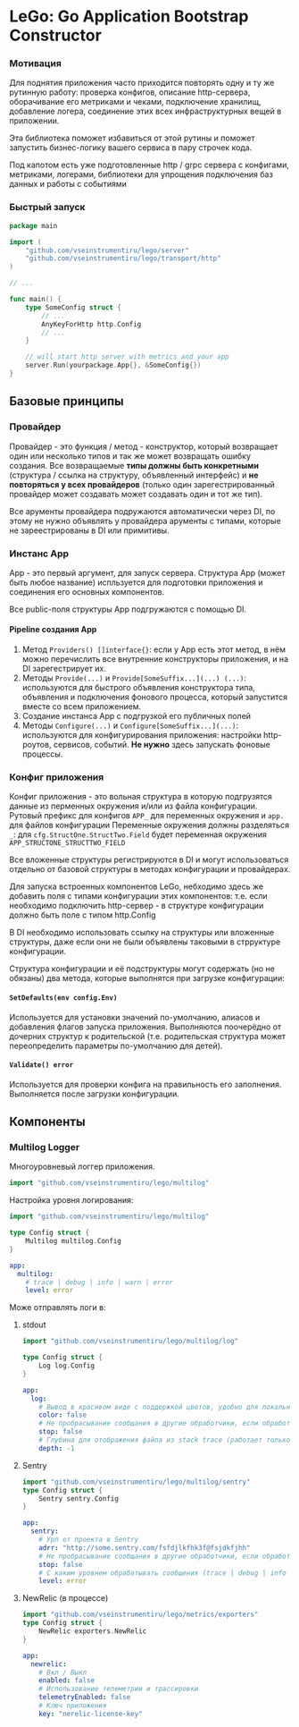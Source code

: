 # LeGo: Go Application Bootstrap Constructor

### Мотивация
Для поднятия приложения часто приходится повторять одну и ту же рутинную работу: проверка конфигов, описание http-сервера, оборачивание его метриками и чеками, подключение хранилищ, добавление логера, соединение этих всех инфраструктурных вещей в приложении.

Эта библиотека поможет избавиться от этой рутины и поможет запустить бизнес-логику вашего сервиса в пару строчек кода.

Под капотом есть уже подготовленные http / grpc сервера с конфигами, метриками, логерами, библиотеки для упрощения подключения баз данных и работы с событиями

### Быстрый запуск
```go
package main

import (
    "github.com/vseinstrumentiru/lego/server"
    "github.com/vseinstrumentiru/lego/transport/http"
)

// ...

func main() {
    type SomeConfig struct {
        // ...
        AnyKeyForHttp http.Config
        // ...
    }

    // will start http server with metrics and your app
    server.Run(yourpackage.App{}, &SomeConfig{})
}
```

## Базовые принципы
### Провайдер
Провайдер - это функция / метод - конструктор, который возвращает один или несколько типов и так же может возвращать ошибку создания. Все возвращаемые **типы должны быть конкретными** (структура / ссылка на структуру, объявленный интерфейс) и **не повторяться у всех провайдеров** (только один зарегестрированный провайдер может создавать может создавать один и тот же тип).

Все арументы провайдера подружаются автоматически через DI, по этому не нужно объявлять у провайдера арументы с типами, которые не зареестрированы в DI или примитивы.
### Инстанс App
App - это первый аргумент, для запуск сервера. Структура App (может быть любое название) испльзуется для подготовки приложения и соединения его основных компонентов.

Все public-поля структуры App подгружаются с помощью DI.
#### Pipeline создания App
1. Метод ```Providers() []interface{}```: если у App есть этот метод, в нём можно перечислить все внутренние конструкторы приложения, и на DI зарегестрирует их.
1. Методы ```Provide(...)``` и ```Provide[SomeSuffix...](...) (...)```: используются для быстрого объявления конструктора типа, объявления и подключения фонового процесса, который запустится вместе со всем приложением. 
1. Создание инстанса App с подгрузкой его публичных полей
1. Методы ```Configure(...)``` и ```Configure[SomeSuffix...](...)```: используются для конфигурирования приложения: настройки http-роутов, сервисов, событий. **Не нужно** здесь запускать фоновые процессы.

### Конфиг приложения
Конфиг приложения - это вольная структура в которую подгрузятся данные из перменных окружения и/или из файла конфигурации.
Рутовый префикс для конфигов ```APP_``` для переменных окружения и ```app.``` для файлов конфигурации
Переменные окружения должны разделяться ```_```: для ```сfg.StructOne.StructTwo.Field``` будет переменная окружения ```APP_STRUCTONE_STRUCTTWO_FIELD```

Все вложенные структуры регистрируются в DI и могут использоваться отдельно от базовой структуры в методах конфигурации и провайдерах.

Для запуска встроенных компонентов LeGo, небходимо здесь же добавить поля с типами конфигурации этих компонентов: т.е. если необходимо подключить http-сервер - в структуре конфигурации должно быть поле с типом http.Config

В DI необходимо использовать ссылку на структуры или вложенные структуры, даже если они не были объявлены таковыми в стрруктуре конфигурации.

Структура конфигурации и её подструктуры могут содержать (но не обязаны) два метода, которые выполнятся при загрузке конфигурации:
#### ```SetDefaults(env config.Env)```
Используется для установки значений по-умолчанию, алиасов и добавления флагов запуска приложения. Выполняются поочерёдно от дочерних структур к родительской (т.е. родительская структура может переопределить параметры по-умолчанию для детей).
#### ```Validate() error```
Используется для проверки конфига на правильность его заполнения. Выполняется после загрузки конфигурации.

## Компоненты
### Multilog Logger
Многоуровневый логгер приложения.
```go
import "github.com/vseinstrumentiru/lego/multilog"
```

Настройка уровня логирования:
```go
import "github.com/vseinstrumentiru/lego/multilog"

type Config struct {
    Multilog multilog.Config
}
```

```yaml
app:
  multilog:
    # trace | debug | info | warn | error
    level: error   
```

Може отправлять логи в:
1. stdout
    ```go
    import "github.com/vseinstrumentiru/lego/multilog/log"
    
    type Config struct {
        Log log.Config
    }
    ```
    ```yaml
    app:
      log:
        # Вывод в красивом виде с поддержкой цветов, удобно для локальной разработки, но НЕ ПРОД (по умолчанию - false, вывод в JSON) (true | false)
        color: false
        # Не пробрасывание сообщания в другие обработчики, если обработан этим
        stop: false
        # Глубина для отображения файла из stack trace (работает только с color = true)
        depth: -1
    ```
1. Sentry
    ```go
    import "github.com/vseinstrumentiru/lego/multilog/sentry"
    type Config struct {
        Sentry sentry.Config
    }
    ```
    ```yaml
    app:
      sentry:
        # Урл от проекта в Sentry 
        adrr: "http://some.sentry.com/fsfdjlkfhk3f@fsjdkfjhh"
        # Не пробрасывание сообщания в другие обработчики, если обработан этим
        stop: false
        # С каким уровнем обрабатывать сообщения (trace | debug | info | warn | error)
        level: error   
    ```
1. NewRelic (в процессе)
    ```go
    import "github.com/vseinstrumentiru/lego/metrics/exporters"
    type Config struct {
        NewRelic exporters.NewRelic
    }
    ```
    ```yaml
    app:
      newrelic:
        # Вкл / Выкл 
        enabled: false
        # Использование телеметрии и трассировки
        telemetryEnabled: false
        # Ключ приложения
        key: "nerelic-license-key"
    ```
 